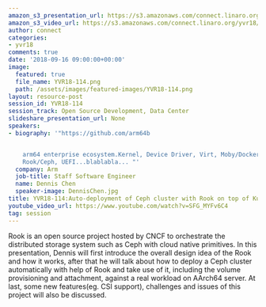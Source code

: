 ```yaml
---
amazon_s3_presentation_url: https://s3.amazonaws.com/connect.linaro.org/yvr18/presentations/yvr18-114.pdf
amazon_s3_video_url: https://s3.amazonaws.com/connect.linaro.org/yvr18/videos/yvr18-114.mp4
author: connect
categories:
- yvr18
comments: true
date: '2018-09-16 09:00:00+00:00'
image:
  featured: true
  file_name: YVR18-114.png
  path: /assets/images/featured-images/YVR18-114.png
layout: resource-post
session_id: YVR18-114
session_track: Open Source Development, Data Center
slideshare_presentation_url: None
speakers:
- biography: '"https://github.com/arm64b


    arm64 enterprise ecosystem.Kernel, Device Driver, Virt, Moby/Docker, Kubernetes,
    Rook/Ceph, UEFI...blablabla... "'
  company: Arm
  job-title: Staff Software Engineer
  name: Dennis Chen
  speaker-image: DennisChen.jpg
title: YVR18-114:Auto-deployment of Ceph cluster with Rook on top of Kubernetes
youtube_video_url: https://www.youtube.com/watch?v=SFG_MYFv6C4
tag: session
---
```


Rook is an open source project hosted by CNCF to orchestrate the distributed storage system such as Ceph with cloud native primitives. In this presentation, Dennis will first introduce the overall design idea of the Rook and how it works, after that he will talk about how to deploy a Ceph cluster automatically with help of Rook and take use of it, including the volume provisioning and attachment, against a real workload on AArch64 server. At last, some new features(eg. CSI support), challenges and issues of this project will also be discussed.
